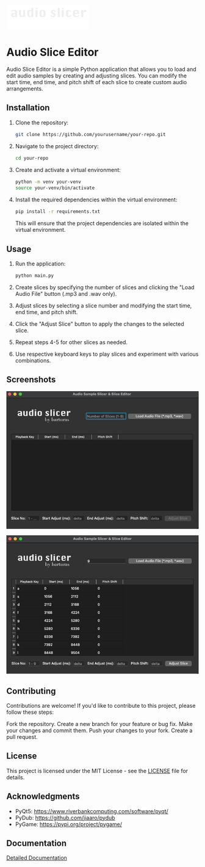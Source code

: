 ![Logo](/img/logo.png)

# Audio Slice Editor

Audio Slice Editor is a simple Python application that allows you to load and edit audio samples by creating and adjusting slices. You can modify the start time, end time, and pitch shift of each slice to create custom audio arrangements.

## Installation

1. Clone the repository:

   ```bash
   git clone https://github.com/yourusername/your-repo.git
   ```

2. Navigate to the project directory:

   ```bash
   cd your-repo
   ```

3. Create and activate a virtual environment:

   ```bash
   python -m venv your-venv
   source your-venv/bin/activate
   ```

4. Install the required dependencies within the virtual environment:

   ```bash
   pip install -r requirements.txt
   ```

   This will ensure that the project dependencies are isolated within the virtual environment.

## Usage

1. Run the application:

   ```bash
   python main.py
   ```

2. Create slices by specifying the number of slices and clicking the "Load Audio File" button (.mp3 and .wav only).

3. Adjust slices by selecting a slice number and modifying the start time, end time, and pitch shift.

4. Click the "Adjust Slice" button to apply the changes to the selected slice.

5. Repeat steps 4-5 for other slices as needed.

6. Use respective keyboard keys to play slices and experiment with various combinations.


## Screenshots

![Logo](scrshts/screen1.png)

![Logo](scrshts/screen2.png)

## Contributing

Contributions are welcome! If you'd like to contribute to this project, please follow these steps:

Fork the repository.
Create a new branch for your feature or bug fix.
Make your changes and commit them.
Push your changes to your fork.
Create a pull request.

## License

This project is licensed under the MIT License - see the [LICENSE](LICENSE) file for details.

## Acknowledgments

- PyQt5: https://www.riverbankcomputing.com/software/pyqt/
- PyDub: https://github.com/jiaaro/pydub
- PyGame: https://pypi.org/project/pygame/

## Documentation

[Detailed Documentation](https://slicer.barturas.lt)
